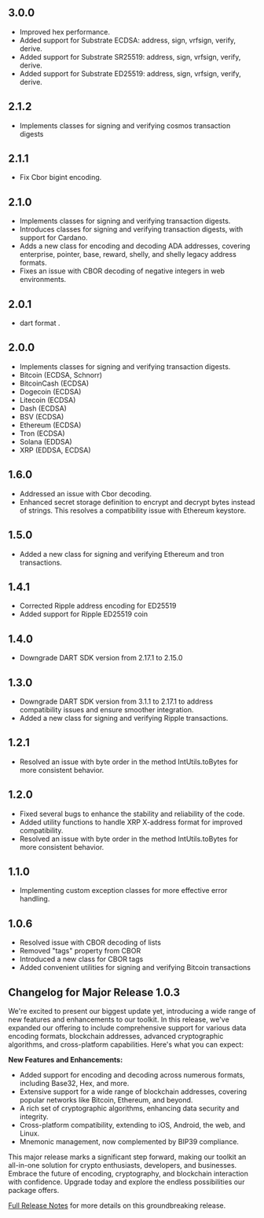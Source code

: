 ## 3.0.0

- Improved hex performance.
- Added support for Substrate ECDSA: address, sign, vrfsign, verify, derive.
- Added support for Substrate SR25519: address, sign, vrfsign, verify, derive.
- Added support for Substrate ED25519: address, sign, vrfsign, verify, derive.

## 2.1.2

- Implements classes for signing and verifying cosmos transaction digests

## 2.1.1

- Fix Cbor bigint encoding.

## 2.1.0

- Implements classes for signing and verifying transaction digests.
- Introduces classes for signing and verifying transaction digests, with support for Cardano.
- Adds a new class for encoding and decoding ADA addresses, covering enterprise, pointer, base, reward, shelly, and shelly legacy address formats.
- Fixes an issue with CBOR decoding of negative integers in web environments.

## 2.0.1

- dart format .

## 2.0.0

- Implements classes for signing and verifying transaction digests.
- Bitcoin (ECDSA, Schnorr)
- BitcoinCash (ECDSA)
- Dogecoin (ECDSA)
- Litecoin (ECDSA)
- Dash (ECDSA)
- BSV (ECDSA)
- Ethereum (ECDSA)
- Tron (ECDSA)
- Solana (EDDSA)
- XRP (EDDSA, ECDSA)

## 1.6.0

- Addressed an issue with Cbor decoding.
- Enhanced secret storage definition to encrypt and decrypt bytes instead of strings. This resolves a compatibility issue with Ethereum keystore.

## 1.5.0

- Added a new class for signing and verifying Ethereum and tron transactions.

## 1.4.1

- Corrected Ripple address encoding for ED25519
- Added support for Ripple ED25519 coin

## 1.4.0

- Downgrade DART SDK version from 2.17.1 to 2.15.0

## 1.3.0

- Downgrade DART SDK version from 3.1.1 to 2.17.1 to address compatibility issues and ensure smoother integration.
- Added a new class for signing and verifying Ripple transactions.

## 1.2.1

- Resolved an issue with byte order in the method IntUtils.toBytes for more consistent behavior.

## 1.2.0

- Fixed several bugs to enhance the stability and reliability of the code.
- Added utility functions to handle XRP X-address format for improved compatibility.
- Resolved an issue with byte order in the method IntUtils.toBytes for more consistent behavior.

## 1.1.0

- Implementing custom exception classes for more effective error handling.

## 1.0.6

- Resolved issue with CBOR decoding of lists
- Removed "tags" property from CBOR
- Introduced a new class for CBOR tags
- Added convenient utilities for signing and verifying Bitcoin transactions

## Changelog for Major Release 1.0.3

We're excited to present our biggest update yet, introducing a wide range of new features and enhancements to our toolkit. In this release, we've expanded our offering to include comprehensive support for various data encoding formats, blockchain addresses, advanced cryptographic algorithms, and cross-platform capabilities. Here's what you can expect:

**New Features and Enhancements:**

- Added support for encoding and decoding across numerous formats, including Base32, Hex, and more.
- Extensive support for a wide range of blockchain addresses, covering popular networks like Bitcoin, Ethereum, and beyond.
- A rich set of cryptographic algorithms, enhancing data security and integrity.
- Cross-platform compatibility, extending to iOS, Android, the web, and Linux.
- Mnemonic management, now complemented by BIP39 compliance.

This major release marks a significant step forward, making our toolkit an all-in-one solution for crypto enthusiasts, developers, and businesses. Embrace the future of encoding, cryptography, and blockchain interaction with confidence. Upgrade today and explore the endless possibilities our package offers.

[Full Release Notes](https://github.com/mrtnetwork/blockchain_utils) for more details on this groundbreaking release.
